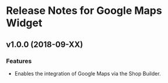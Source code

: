 # Release Notes for Google Maps Widget

## v1.0.0 (2018-09-XX)

### Features
- Enables the integration of Google Maps via the Shop Builder.
